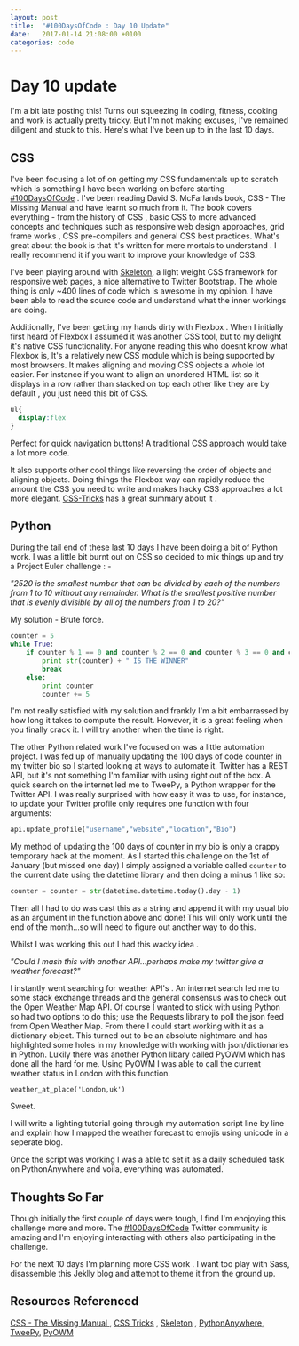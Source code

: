 ```yaml
---
layout: post
title:  "#100DaysOfCode : Day 10 Update"
date:   2017-01-14 21:08:00 +0100
categories: code
---
```


# Day 10 update

I'm a bit late posting this! Turns out squeezing in coding, fitness, cooking and work is actually pretty tricky. But I'm not making excuses, I've remained diligent and stuck to this. Here's what I've been up to in the last 10 days. 

## CSS

I've been focusing a lot of on getting my CSS fundamentals up to scratch which is something I have been working on before starting [#100DaysOfCode](https://twitter.com/hashtag/100DaysOfCode?src=hash) . I've been reading David S. McFarlands book, CSS - The Missing Manual and have learnt so much from it. The book covers everything - from the history of CSS , basic CSS to more advanced concepts and techniques such as responsive web design approaches, grid frame works , CSS pre-compilers and general CSS best practices. What's great about the book is that it's written for mere mortals to understand . I really recommend it if you want to improve your knowledge of CSS. 

I've been playing around with [Skeleton](http://getskeleton.com/), a light weight CSS framework for responsive web pages, a nice alternative to Twitter Bootstrap. The whole thing is only ~400 lines of code which is awesome in my opinion. I have been able to read the source code and understand what the inner workings are doing.

Additionally, I've been getting my hands dirty with Flexbox . When I initially first heard of Flexbox I assumed it was another CSS tool, but to my delight it's native CSS functionality. For anyone reading this who doesnt know what Flexbox is, It's a relatively new CSS module which is being supported by most browsers. It makes aligning and moving CSS objects a whole lot easier. For instance if you want to align an unordered HTML list so it displays in a row rather than stacked on top each other like they are by default , you just need this bit of CSS. 

```css
ul{
  display:flex 
}
```

Perfect for quick navigation buttons! A traditional CSS approach would take a lot more code.

It also supports other cool things like reversing the order of objects and aligning objects. Doing things the Flexbox way can rapidly reduce the amount the CSS you need to write and makes hacky CSS approaches a lot more elegant. [CSS-Tricks]( https://css-tricks.com/snippets/css/a-guide-to-flexbox/) has a great summary about it . 

## Python 

During the tail end of these last 10 days I have been doing a bit of Python work. I was a little bit burnt out on CSS so decided to mix things up and try a Project Euler challenge : - 

*"2520 is the smallest number that can be divided by each of the numbers from 1 to 10 without any remainder. What is the smallest positive number that is evenly divisible by all of the numbers from 1 to 20?"*

My solution - Brute force.

```python
counter = 5
while True: 
    if counter % 1 == 0 and counter % 2 == 0 and counter % 3 == 0 and counter % 4 == 0 and counter % 5 == 0 and counter % 6 == 0 and counter % 7 == 0 and counter % 8 == 0 and counter % 9 == 0 and counter % 10 == 0 and counter % 11 == 0 and counter % 12 == 0 and counter % 13 == 0 and counter % 14 == 0 and counter % 15 == 0 and counter % 15 == 0 and counter % 16 == 0 and counter % 17 == 0 and counter % 18 == 0 and counter % 19 == 0 and counter % 20 == 0:
        print str(counter) + " IS THE WINNER"
        break
    else:
        print counter
        counter += 5
```

I'm not really satisfied with my solution and frankly I'm a bit embarrassed by how long it takes to compute the result. However, it is a great feeling when you finally crack it. I will try another when the time is right. 

The other Python related work I've focused on was a little automation project. I was fed up of manually updating the 100 days of code counter in my twitter bio so I started looking at ways to automate it. Twitter has a REST API, but it's not something I'm familiar with using right out of the box. A quick search on the internet led me to TweePy, a Python wrapper for the Twitter API. I was really surprised with how easy it was to use, for instance, to update your Twitter profile only requires one function with four arguments:

```python
api.update_profile("username","website","location","Bio") 
```

My method of updating the 100 days of counter in my bio is only a crappy temporary hack at the moment. As I started this challenge on the 1st of January (but missed one day) I simply assigned a variable called `counter` to the current date using the datetime library and then doing a minus 1 like so:

```python
counter = counter = str(datetime.datetime.today().day - 1)
```

Then all I had to do was cast this as a string and append it with my usual bio as an argument in the function above and done! This will only work until the end of the month...so will need to figure out another way to do this. 

Whilst I was working this out I had this wacky idea . 

*"Could I mash this with another API...perhaps make my twitter give a weather forecast?"*

I instantly went searching for weather API's . An internet search led me to some stack exchange threads and the general consensus was to check out the Open Weather Map API. Of course I wanted to stick with using Python so had two options to do this; use the Requests library  to poll the json feed from Open Weather Map. From there I could start working with it as a dictionary object. This turned out to be an absolute nightmare and has highlighted some holes in my knowledge with working with json/dictionaries in Python. Lukily there was another Python libary called PyOWM which has done all the hard for me.  Using PyOWM I was able to call the current weather status in London with this function.

`weather_at_place('London,uk')`

Sweet.

I will write a lighting tutorial going through my automation script line by line and explain how I mapped the weather forecast to emojis using unicode in a seperate blog.

Once the script was working I was a able to set it as a daily scheduled task on PythonAnywhere and voila, everything was automated. 

## Thoughts So Far

Though initially the first couple of days were tough, I find I'm enojoying this challenge more and more. The [#100DaysOfCode](https://twitter.com/hashtag/100DaysOfCode?src=hash) Twitter community is amazing and I'm enjoying interacting with others also participating in the challenge.

For the next 10 days I'm planning more CSS work . I want too play with Sass, disassemble this Jeklly blog and attempt to theme it from the ground up. 

## Resources Referenced

[CSS - The Missing Manual ](http://shop.oreilly.com/product/0636920036357.do) ,
[CSS Tricks](https://css-tricks.com/) ,
[Skeleton](http://getskeleton.com/) ,
[PythonAnywhere](https://www.pythonanywhere.com),
[TweePy](http://www.tweepy.org/),
[PyOWM](https://github.com/csparpa/pyowm)